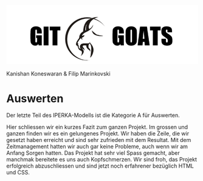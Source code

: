 ![](Bilder/GitGoats.png)

Kanishan Koneswaran & Filip Marinkovski

# Auswerten

Der letzte Teil des IPERKA-Modells ist die Kategorie A für Auswerten.   

Hier schliessen wir ein kurzes Fazit zum ganzen Projekt. Im grossen und ganzen finden wir es ein gelungenes Projekt. Wir haben die Zeile, die wir gesetzt haben erreicht und sind sehr zufrieden mit dem Resultat. Mit dem Zeitmanagement hatten wir auch gar keine Probleme, auch wenn wir am Anfang Sorgen hatten. Das Projekt hat sehr viel Spass gemacht, aber manchmak bereitete es uns auch Kopfschmerzen. Wir sind froh, das Projekt erfolgreich abzuschliessen und sind jetzt noch erfahrener bezüglich HTML und CSS.